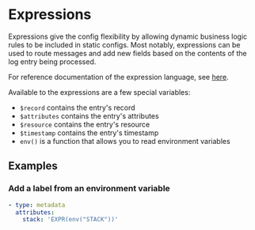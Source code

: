 # Expressions

Expressions give the config flexibility by allowing dynamic business logic rules to be included in static configs.
Most notably, expressions can be used to route messages and add new fields based on the contents of the log entry
being processed.

For reference documentation of the expression language, see [here](https://github.com/antonmedv/expr/blob/master/docs/Language-Definition.md).

Available to the expressions are a few special variables:
- `$record` contains the entry's record
- `$attributes` contains the entry's attributes
- `$resource` contains the entry's resource
- `$timestamp` contains the entry's timestamp
- `env()` is a function that allows you to read environment variables

## Examples

### Add a label from an environment variable

```yaml
- type: metadata
  attributes:
    stack: 'EXPR(env("STACK"))'
```
